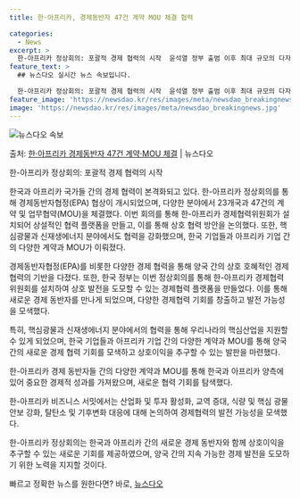 ```yaml
---
title: 한·아프리카, 경제동반자 47건 계약 MOU 체결 협력

categories:
  - News
excerpt: >
  한-아프리카 정상회의: 포괄적 경제 협력의 시작  윤석열 정부 출범 이후 최대 규모의 다자정상회담이자 우리나…
feature_text: >
  ## 뉴스다오 실시간 뉴스 속보입니다.

  한-아프리카 정상회의: 포괄적 경제 협력의 시작  윤석열 정부 출범 이후 최대 규모의 다자정상회담이자 우리나…
feature_image: 'https://newsdao.kr/res/images/meta/newsdao_breakingnews.jpg'
image: 'https://newsdao.kr/res/images/meta/newsdao_breakingnews.jpg'
---
```


![뉴스다오 속보](https://newsdao.kr/res/images/meta/newsdao_breakingnews.jpg)

<p>출처: <a href="https://newsdao.kr/4132" rel="dofollow">한·아프리카 경제동반자 47건 계약·MOU 체결</a> | 뉴스다오</p>

한-아프리카 정상회의: 포괄적 경제 협력의 시작

한국과 아프리카 국가들 간의 경제 협력이 본격화되고 있다. 한-아프리카 정상회의를 통해 경제동반자협정(EPA) 협상이 개시되었으며, 다양한 분야에서 23개국과 47건의 계약 및 업무협약(MOU)을 체결했다. 이번 회의를 통해 한-아프리카 경제협력위원회가 설치되어 상설적인 협력 플랫폼을 만들고, 이를 통해 상호 협력 방안을 논의했다. 또한, 핵심광물과 신재생에너지 분야에서도 협력을 강화했으며, 한국 기업들과 아프리카 기업 간의 다양한 계약과 MOU가 이뤄졌다.

경제동반자협정(EPA)를 비롯한 다양한 경제 협력을 통해 양국 간의 상호 호혜적인 경제 협력의 기반을 다졌다. 또한, 한국 정부는 이번 정상회의를 통해 한-아프리카 경제협력위원회를 설치하여 상호 발전을 도모할 수 있는 경제협력 플랫폼을 만들었다. 이를 통해 새로운 경제 동반자를 만나게 되었으며, 다양한 경제협력 기회를 창출하고 발전 가능성을 모색했다.

특히, 핵심광물과 신재생에너지 분야에서의 협력을 통해 우리나라의 핵심산업을 지원할 수 있게 되었으며, 한국 기업들과 아프리카 기업 간의 다양한 계약과 MOU를 통해 양국 간의 새로운 경제 협력 기회를 모색하고 상호이익을 추구할 수 있는 발판을 마련했다.

한-아프리카 경제 동반자들 간의 다양한 계약과 MOU를 통해 한국과 아프리카 양측에 있어 중요한 경제적 성과를 가져왔으며, 새로운 협력 기회를 탐색했다.

한-아프리카 비즈니스 서밋에서는 산업화 및 투자 활성화, 교역 증대, 식량 및 핵심 광물 안보 강화, 탈탄소 및 기후변화 대응에 대해 논의하여 경제협력의 발전 가능성을 모색했다.

한-아프리카 정상회의는 한국과 아프리카 간의 새로운 경제 동반자와 함께 상호이익을 추구할 수 있는 새로운 기회를 제공하였으며, 양국 간의 지속 가능한 경제 발전을 도모하기 위한 노력을 지지할 것이다.<p>빠르고 정확한 뉴스를 원한다면? 바로, <a href="https://newsdao.kr" rel="dofollow">뉴스다오</a></p>


